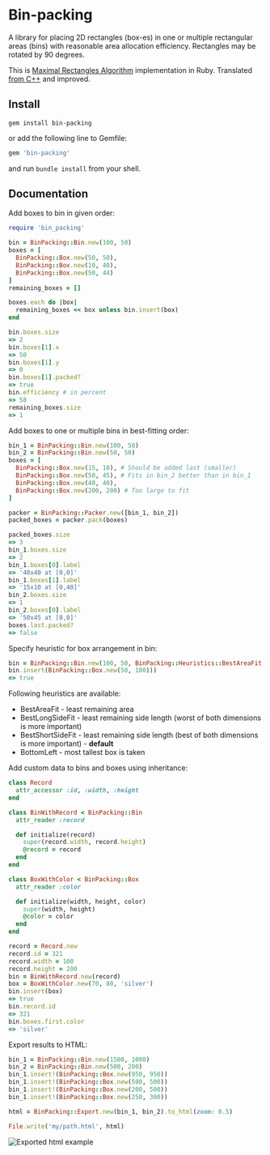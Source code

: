 # Bin-packing

A library for placing 2D rectangles (box-es) in one or multiple rectangular areas (bins) with reasonable area allocation efficiency. Rectangles may be rotated by 90 degrees.

This is [Maximal Rectangles Algorithm](http://clb.demon.fi/files/RectangleBinPack.pdf) implementation in Ruby. Translated [from C++](https://github.com/juj/RectangleBinPack) and improved.

## Install

```shell
gem install bin-packing
```
or add the following line to Gemfile:

```ruby
gem 'bin-packing'
```
and run `bundle install` from your shell.


## Documentation

Add boxes to bin in given order:
```ruby
require 'bin_packing'

bin = BinPacking::Bin.new(100, 50)
boxes = [
  BinPacking::Box.new(50, 50),
  BinPacking::Box.new(10, 40),
  BinPacking::Box.new(50, 44)
]
remaining_boxes = []

boxes.each do |box|
  remaining_boxes << box unless bin.insert(box)
end

bin.boxes.size
=> 2
bin.boxes[1].x
=> 50
bin.boxes[1].y
=> 0
bin.boxes[1].packed?
=> true
bin.efficiency # in percent
=> 58
remaining_boxes.size
=> 1
```

Add boxes to one or multiple bins in best-fitting order:
```ruby
bin_1 = BinPacking::Bin.new(100, 50)
bin_2 = BinPacking::Bin.new(50, 50)
boxes = [
  BinPacking::Box.new(15, 10), # Should be added last (smaller)
  BinPacking::Box.new(50, 45), # Fits in bin_2 better than in bin_1
  BinPacking::Box.new(40, 40),
  BinPacking::Box.new(200, 200) # Too large to fit
]

packer = BinPacking::Packer.new([bin_1, bin_2])
packed_boxes = packer.pack(boxes)

packed_boxes.size
=> 3
bin_1.boxes.size
=> 2
bin_1.boxes[0].label
=> '40x40 at [0,0]'
bin_1.boxes[1].label
=> '15x10 at [0,40]'
bin_2.boxes.size
=> 1
bin_2.boxes[0].label
=> '50x45 at [0,0]'
boxes.last.packed?
=> false
```

Specify heuristic for box arrangement in bin:
```ruby
bin = BinPacking::Bin.new(100, 50, BinPacking::Heuristics::BestAreaFit.new)
bin.insert(BinPacking::Box.new(50, 100)))
=> true
```
Following heuristics are available:
* BestAreaFit - least remaining area
* BestLongSideFit - least remaining side length (worst of both dimensions is more important)
* BestShortSideFit - least remaining side length (best of both dimensions is more important) - __default__
* BottomLeft - most tallest box is taken

Add custom data to bins and boxes using inheritance:
```ruby
class Record
  attr_accessor :id, :width, :height
end

class BinWithRecord < BinPacking::Bin
  attr_reader :record

  def initialize(record)
    super(record.width, record.height)
    @record = record
  end
end

class BoxWithColor < BinPacking::Box
  attr_reader :color

  def initialize(width, height, color)
    super(width, height)
    @color = color
  end
end

record = Record.new
record.id = 321
record.width = 100
record.height = 200
bin = BinWithRecord.new(record)
box = BoxWithColor.new(70, 80, 'silver')
bin.insert(box)
=> true
bin.record.id
=> 321
bin.boxes.first.color
=> 'silver'
```

Export results to HTML:
```ruby
bin_1 = BinPacking::Bin.new(1500, 1000)
bin_2 = BinPacking::Bin.new(500, 200)
bin_1.insert!(BinPacking::Box.new(950, 950))
bin_1.insert!(BinPacking::Box.new(500, 500))
bin_1.insert!(BinPacking::Box.new(200, 500))
bin_1.insert!(BinPacking::Box.new(250, 300))

html = BinPacking::Export.new(bin_1, bin_2).to_html(zoom: 0.5)

File.write('my/path.html', html)
```
![Exported html example](https://github.com/mak-it/bin-packing/raw/master/images/export_example.png "Exported html example")

